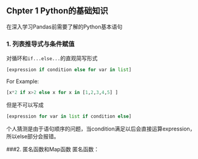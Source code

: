 ## Chpter 1 Python的基础知识
在深入学习Pandas前需要了解的Python基本语句

### 1. 列表推导式与条件赋值
对循环和```if...else...```的直观简写形式
```Python
[expression if condition else for var in list]
```
For Example:
``` Python 
[x*2 if x>2 else x for x in [1,2,3,4,5] ]
```
但是不可以写成
```Python
[expression for var in list if condition else]
```
个人猜测是由于语句顺序的问题，当condition满足以后会直接运算expression，所以else部分会报错。


###2. 匿名函数和Map函数
匿名函数：
